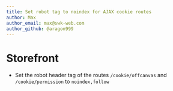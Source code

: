 ```yaml
---
title: Set robot tag to noindex for AJAX cookie routes
author: Max
author_email: max@swk-web.com
author_github: @aragon999
---
```

# Storefront
* Set the robot header tag of the routes `/cookie/offcanvas` and `/cookie/permission` to `noindex,follow`
